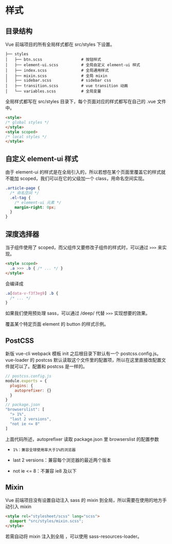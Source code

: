 # 样式

## 目录结构

Vue 前端项目的所有全局样式都在 src/styles 下设置。

```
├── styles
│   ├── btn.scss                 # 按钮样式
│   ├── element-ui.scss          # 全局自定义 element-ui 样式
│   ├── index.scss               # 全局通用样式
│   ├── mixin.scss               # 全局 mixin
│   ├── sidebar.scss             # sidebar css
│   ├── transition.scss          # vue transition 动画
│   └── variables.scss           # 全局变量
```

全局样式都写在 src/styles 目录下，每个页面对应的样式都写在自己的 .vue 文件中。

```html
<style>
/* global styles */
</style>
<style scoped>
/* local styles */
</style>
```

## 自定义 element-ui 样式

由于 element-ui 的样式是在全局引入的，所以若想在某个页面里覆盖它的样式就不能加 scoped，我们可以在它的父级加一个 class，用命名空间实现。

```css
.article-page {
  /* 命名空间 */
  .el-tag {
    /* element-ui 元素 */
    margin-right: 0px;
  }
}
```

## 深度选择器

当子组件使用了 scoped，而父组件又要修改子组件的样式时，可以通过 `>>>` 来实现。

```html
<style scoped>
  .a >>> .b { /* ... */ }
</style>
```

会编译成

```css
.a[data-v-f3f3eg9] .b {
  /* ... */
}
```

如果我们使用预处理 sass，可以通过 /deep/ 代替 `>>>` 实现想要的效果。

覆盖某个特定页面 element 的 button 的样式示例。

## PostCSS

新版 vue-cli webpack 模板 init 之后根目录下默认有一个 postcss.config.js。vue-loader 的 postcss 默认读取这个文件里的配置项，所以在这里直接改配置文件就可以了。配置和 postcss 是一样的。

```js
// postcss.config.js
module.exports = {
  plugins: {
    autoprefixer: {}
  }
}
// package.json
"browserslist": [
  "> 1%",
  "last 2 versions",
  "not ie <= 8"
]
```

上面代码所述，autoprefixer 读取 package.json 里 browserslist 的配置参数

- `1%：兼容全球使用率大于1%的浏览器`

- last 2 versions：兼容每个浏览器的最近两个版本
- not ie <= 8：不兼容 ie8 及以下

## Mixin

Vue 前端项目没有设置自动注入 sass 的 mixin 到全局，所以需要在使用的地方手动引入 mixin

```html
<style rel="stylesheet/scss" lang="scss">
  @import "src/styles/mixin.scss";
</style>
```

若需自动将 mixin 注入到全局 ，可以使用 sass-resources-loader。

